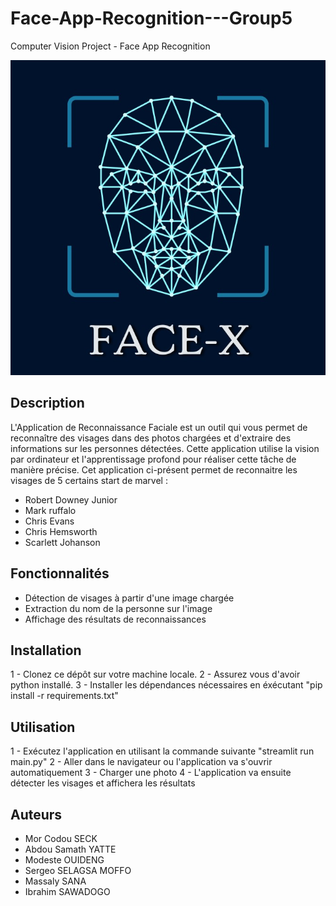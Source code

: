 # Face-App-Recognition---Group5

Computer Vision Project - Face App Recognition

![Alt text](image.png)


## Description

L'Application de Reconnaissance Faciale est un outil qui vous permet de reconnaître des visages dans des photos chargées et d'extraire des informations sur les personnes détectées. Cette application utilise la vision par ordinateur et l'apprentissage profond pour réaliser cette tâche de manière précise.
Cet application ci-présent permet de reconnaitre les visages de 5 certains start de marvel :
 - Robert Downey Junior
 - Mark ruffalo
 - Chris Evans
 - Chris Hemsworth
 - Scarlett Johanson

## Fonctionnalités

- Détection de visages à partir d'une image chargée
- Extraction du nom de la personne sur l'image
- Affichage des résultats de reconnaissances

## Installation

1 - Clonez ce dépôt sur votre machine locale.
2 - Assurez vous d'avoir python installé.
3 - Installer les dépendances nécessaires en éxécutant "pip install -r requirements.txt"

## Utilisation

1 - Exécutez l'application en utilisant la commande suivante "streamlit run main.py"
2 - Aller dans le navigateur ou l'application va s'ouvrir automatiquement
3 - Charger une photo
4 - L'application va ensuite détecter les visages et affichera les résultats


## Auteurs

- Mor Codou SECK  
- Abdou Samath YATTE
- Modeste OUIDENG
- Sergeo SELAGSA MOFFO
- Massaly SANA
- Ibrahim SAWADOGO
